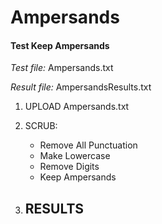 Ampersands
==========

#### Test Keep Ampersands

*Test file:* Ampersands.txt

*Result file:* AmpersandsResults.txt

1. UPLOAD Ampersands.txt

2. SCRUB: 
    - Remove All Punctuation
    - Make Lowercase
    - Remove Digits
    - Keep Ampersands

3. RESULTS
    - 

